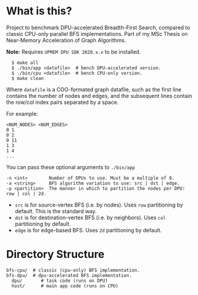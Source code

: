 
# What is this?

Project to benchmark DPU-accelerated Breadth-First Search, compared to classic CPU-only parallel BFS implementations. Part of my MSc Thesis on Near-Memory Acceleration of Graph Algorithms.

**Note:** Requires `UPMEM DPU SDK 2020.x.x` to be installed.

```
  $ make all
  $ ./bin/app <datafile>  # bench DPU-accelerated version.
  $ ./bin/cpu <datafile>  # bench CPU-only version.
  $ make clean
```
Where `datafile` is a COO-formated graph datafile, such as the first line contains the number of nodes and edges, and the subsequent lines contain the row/col index pairs separated by a space.

For example:
```
<NUM_NODES> <NUM_EDGES>
0 1
0 2
0 11
1 3
1 4
...
```


You can pass these optional arguments to `./bin/app`
```
-n <int>        Number of DPUs to use. Must be a multiple of 8.
-a <string>     BFS algorithm variation to use: src | dst | edge.
-p <partition>  The manner in which to partition the nodes per DPU: row | col | 2d.
```

- `src` is for source-vertex BFS (i.e. by nodes). Uses `row` partitioning by default. This is the standard way.
- `dst` is for destination-vertex BFS (i.e. by neighbors). Uses `col` partitioning by default.
- `edge` is for edge-based BFS. Uses `2d` partitioning by default.

# Directory Structure

```
bfs-cpu/  # classic (cpu-only) BFS implementation.
bfs-dpu/  # dpu-accelerated BFS implementation.
  dpu/       # task code (runs on DPU)
  host/      # main app code (runs on CPU)
```

